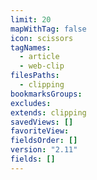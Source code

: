 ```yaml
---
limit: 20
mapWithTag: false
icon: scissors
tagNames:
  - article
  - web-clip
filesPaths:
  - clipping
bookmarksGroups: 
excludes: 
extends: clipping
savedViews: []
favoriteView: 
fieldsOrder: []
version: "2.11"
fields: []
---
```

